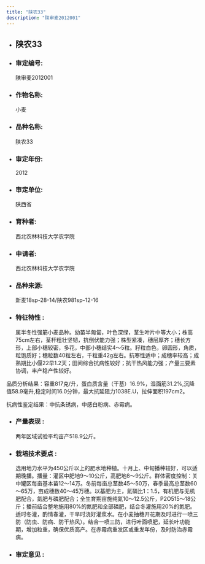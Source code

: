 ```yaml
---
title: "陕农33"
description: "陕审麦2012001"
---
```

* ## 陕农33
* ###  审定编号:  
   陕审麦2012001

*  ### 作物名称:  
   小麦

*   ###  品种名称: 
    陕农33

*   ### 审定年份: 
    2012

*   ### 审定单位:  
    陕西省

*   ### 育种者:  
    西北农林科技大学农学院

*   ### 申请者:  
    西北农林科技大学农学院

*   ### 品种来源:  
    新麦18sp-28-14/陕农981sp-12-16 

*   ### 特征特性 : 
    属半冬性强筋小麦品种。幼苗半匍匐，叶色深绿，茎生叶片中等大小；株高75cm左右，茎杆粗壮坚韧，抗倒伏能力强；株型紧凑，穗层厚齐；穗长方形，上部小穗较密，多花，中部小穗结实4～5粒。籽粒白色，卵圆形，角质，粒饱质好；穗粒数40粒左右，千粒重42g左右。抗寒性适中；成穗率较高；成熟期比小偃22早1.2天；田间综合抗病性较好；抗干热风能力强；产量三要素协调，丰产稳产性较好。
品质分析结果：容重817克/升，蛋白质含量（干基）16.9%，湿面筋31.2%,沉降值58.9毫升,稳定时间16.0分钟，最大抗延阻力1038E.U，拉伸面积197cm2。
抗病性鉴定结果：中抗条锈病，中感白粉病、赤霉病。


*   ### 产量表现 : 
    两年区域试验平均亩产518.9公斤。

*   ### 栽培技术要点 : 
    选用地力水平为450公斤以上的肥水地种植。十月上、中旬播种较好，可以适期晚播。播量：灌区中肥地9～10公斤，高肥地8～9公斤。群体密度控制：关中罐区每亩基本苗12～14万。冬前每亩总茎数45～50万，春季最高总茎数60～65万，亩成穗数40～45万穗。以基肥为主，氮磷比1：1.5，有机肥与无机肥配合，氮肥与磷肥配合；全生育期亩施纯氮10～12.5公斤，P2O515～18公斤；播前结合整地施用80%的氮肥和全部磷肥，结合冬灌施用20%的氮肥。适时冬灌，酌情春灌，干旱时浇好灌浆水。在小麦抽穗开花期及时进行一喷三防（防虫、防病、防干热风）。结合一喷三防，进行叶面喷肥，延长叶功能期，增加粒重，确保优质高产。在赤霉病重发区或重发年份，及时防治赤霉病。

*   ### 审定意见 : 
    
